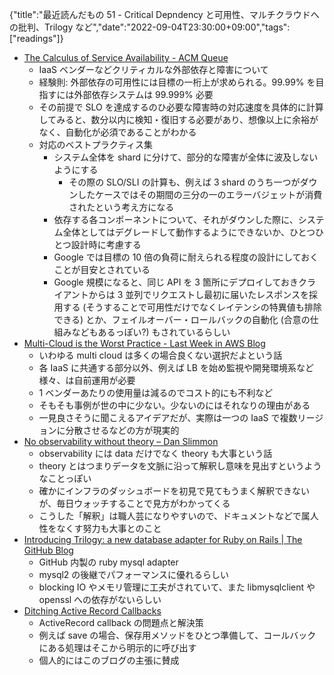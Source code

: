 {"title":"最近読んだもの 51 - Critical Depndency と可用性、マルチクラウドへの批判、Trilogy など","date":"2022-09-04T23:30:00+09:00","tags":["readings"]}

- [The Calculus of Service Availability \- ACM Queue](https://queue.acm.org/detail.cfm?id=3096459)
    - IaaS ベンダーなどクリティカルな外部依存と障害について
    - 経験則: 外部依存の可用性には目標の一桁上が求められる。99.99% を目指すには外部依存システムは 99.999% 必要
    - その前提で SLO を達成するのひ必要な障害時の対応速度を具体的に計算してみると、数分以内に検知・復旧する必要があり、想像以上に余裕がなく、自動化が必須であることがわかる
    - 対応のベストプラクティス集
        - システム全体を shard に分けて、部分的な障害が全体に波及しないようにする
            - その際の SLO/SLI の計算も、例えば 3 shard のうち一つがダウンしたケースではその期間の三分の一のエラーバジェットが消費されたという考え方になる
        - 依存する各コンポーネントについて、それがダウンした際に、システム全体としてはデグレードして動作するようにできないか、ひとつひとつ設計時に考慮する
        - Google では目標の 10 倍の負荷に耐えられる程度の設計にしておくことが目安とされている
        - Google 規模になると、同じ API を 3 箇所にデプロイしておきクライアントからは 3 並列でリクエストし最初に届いたレスポンスを採用する (そうすることで可用性だけでなくレイテンシの特異値も排除できる) とか、フェイルオーバー・ロールバックの自動化 (合意の仕組みなどもあるっぽい?) もされているらしい
- [Multi\-Cloud is the Worst Practice \- Last Week in AWS Blog](https://www.lastweekinaws.com/blog/multi-cloud-is-the-worst-practice/)
    - いわゆる multi cloud は多くの場合良くない選択だよという話
    - 各 IaaS に共通する部分以外、例えば LB を始め監視や開発環境系など様々、は自前運用が必要
    - 1 ベンダーあたりの使用量は減るのでコスト的にも不利など
    - そもそも事例が世の中に少ない。少ないのにはそれなりの理由がある
    - 一見良さそうに聞こえるアイデアだが、実際は一つの IaaS で複数リージョンに分散させるなどの方が現実的
- [No observability without theory – Dan Slimmon](https://blog.danslimmon.com/2019/05/03/no-observability-without-theory/)
    - observability には data だけでなく theory も大事という話
    - theory とはつまりデータを文脈に沿って解釈し意味を見出すというようなことっぽい
    - 確かにインフラのダッシュボードを初見で見てもうまく解釈できないが、毎日ウォッチすることで見方がわかってくる
    - こうした「解釈」は職人芸になりやすいので、ドキュメントなどで属人性をなくす努力も大事とのこと
- [Introducing Trilogy: a new database adapter for Ruby on Rails \| The GitHub Blog](https://github.blog/2022-08-25-introducing-trilogy-a-new-database-adapter-for-ruby-on-rails/)
    - GitHub 内製の ruby mysql adapter
    - mysql2 の後継でパフォーマンスに優れるらしい
    - blocking IO やメモリ管理に工夫がされていて、また libmysqlclient や openssl への依存がないらしい
- [Ditching Active Record Callbacks](https://engineeringblog.wonolo.com/ditching-active-record-callbacks)
    - ActiveRecord callback の問題点と解決策
    - 例えば save の場合、保存用メソッドをひとつ準備して、コールバックにある処理はそこから明示的に呼び出す
    - 個人的にはこのブログの主張に賛成
